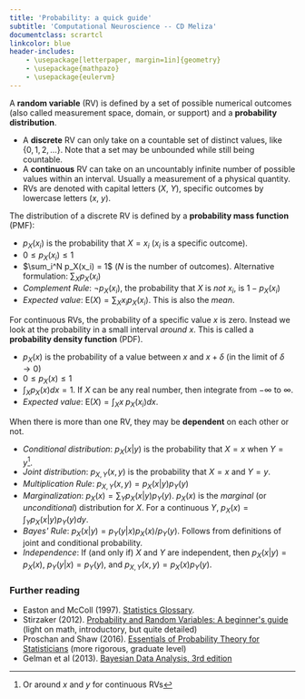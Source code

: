 ```yaml
---
title: 'Probability: a quick guide'
subtitle: 'Computational Neuroscience -- CD Meliza'
documentclass: scrartcl
linkcolor: blue
header-includes:
    - \usepackage[letterpaper, margin=1in]{geometry}
    - \usepackage{mathpazo}
    - \usepackage{eulervm}
---
```


A **random variable** (RV) is defined by a set of possible numerical outcomes (also called measurement space, domain, or support) and a **probability distribution**.

- A **discrete** RV can only take on a countable set of distinct values, like $\{0,1,2,\ldots\}$. Note that a set may be unbounded while still being countable.
- A **continuous** RV can take on an uncountably infinite number of possible values within an interval. Usually a measurement of a physical quantity.
- RVs are denoted with capital letters ($X$, $Y$), specific outcomes by lowercase letters ($x$, $y$).

The distribution of a discrete RV is defined by a **probability mass function** (PMF):

- $p_X(x_i)$ is the probability that $X = x_i$  ($x_i$ is a specific outcome).
- $0 \leq p_X(x_i) \leq 1$
- $\sum_i^N p_X(x_i) = 1$ ($N$ is the number of outcomes). Alternative formulation: $\sum_X p_X(x_i)$
- *Complement Rule*: $\neg p_X(x_i)$, the probability that $X$ is *not* $x_i$, is $1 - p_X(x_i)$
- *Expected value*: $\mathrm{E}(X) = \sum_X x_i p_X(x_i)$. This is also the *mean*.

For continuous RVs, the probability of a specific value $x$ is zero. Instead we look at the probability in a small interval *around* $x$. This is called a **probability density function** (PDF).

- $p_X(x)$ is the probability of a value between $x$ and $x + \delta$ (in the limit of $\delta \rightarrow 0$)
- $0 \leq p_X(x) \leq 1$
- $\int_X p_X(x) dx = 1$. If $X$ can be any real number, then integrate from $-\infty$ to $\infty$.
- *Expected value*: $\mathrm{E}(X) = \int_X x\;p_X(x_i) dx$.

When there is more than one RV, they may be **dependent** on each other or not.

- *Conditional distribution*: $p_X(x|y)$ is the probability that $X = x$ when $Y = y$[^1].
- *Joint distribution*: $p_{X,Y}(x,y)$ is the probability that $X = x$ and $Y = y$.
- *Multiplication Rule*: $p_{X,Y}(x,y) = p_X(x|y)p_Y(y)$
- *Marginalization*: $p_X(x) = \sum_Y p_X(x|y)p_Y(y)$. $p_X(x)$ is the *marginal* (or *unconditional*) distribution for $X$. For a continuous $Y$, $p_X(x) = \int_Y p_{X}(x|y)p_Y(y) dy$.
- *Bayes' Rule*: $p_X(x|y) = p_Y(y|x) p_X(x)/p_Y(y)$. Follows from definitions of joint and conditional probability.
- *Independence*: If (and only if) $X$ and $Y$ are independent, then $p_X(x|y) = p_X(x)$, $p_Y(y|x) = p_Y(y)$, and $p_{X,Y}(x,y) = p_X(x)p_Y(y)$.

### Further reading

- Easton and McColl (1997). [Statistics Glossary](http://www.stats.gla.ac.uk/steps/glossary/).
- Stirzaker (2012). [Probability and Random Variables: A beginner's guide](https://dx.doi.org/10.1017/CBO9780511813627) (light on math, introductory, but quite detailed)
- Proschan and Shaw (2016). [Essentials of Probability Theory for Statisticians](https://dx.doi.org/10.1201/9781315370576) (more rigorous, graduate level)
- Gelman et al (2013). [Bayesian Data Analysis, 3rd edition](http://www.stat.columbia.edu/~gelman/book/)


[^1]: Or around $x$ and $y$ for continuous RVs
